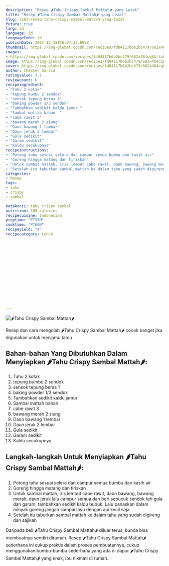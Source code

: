 ```yaml
---
description: "Resep 🌶Tahu Crispy Sambal Mattah🌶 yang Lezat"
title: "Resep 🌶Tahu Crispy Sambal Mattah🌶 yang Lezat"
slug: 1103-resep-tahu-crispy-sambal-mattah-yang-lezat
future: true
lang: id
language: id
languageCode: id
publishDate: 2021-12-15T16:04:32.895Z 
thumbnail: https://img-global.cpcdn.com/recipes/fd04117b6b2bc479/682x484cq65/tahu-crispy-sambal-mattah-foto-resep-utama.webp
images:
- https://img-global.cpcdn.com/recipes/fd04117b6b2bc479/682x484cq65/tahu-crispy-sambal-mattah-foto-resep-utama.webp
image: https://img-global.cpcdn.com/recipes/fd04117b6b2bc479/682x484cq65/tahu-crispy-sambal-mattah-foto-resep-utama.webp
cover: https://img-global.cpcdn.com/recipes/fd04117b6b2bc479/682x484cq65/tahu-crispy-sambal-mattah-foto-resep-utama.webp
author: Chester Garcia
ratingvalue: 3.1
reviewcount: 6
recipeingredient:
- "Tahu 2 kotak"
- "tepung bumbu 2 sendok"
- "sensok tepung beras 1"
- "baking powder 1/3 sendok"
- "Tambahkan sedikit kaldu jamur "
- "Sambal mattah bahan  "
- "cabe rawit 3"
- "bawang merah 2 siung"
- "Daun bawang 1 lembar"
- "Daun jeruk 2 lembar"
- "Gula sedikit"
- "Garam sedikit"
- "Kaldu secukupnya"
recipeinstructions:
- "Potong tahu sesuai selera dan campur semua bumbu dan kasih air"
- "Goreng hingga matang dan tiriskan"
- "Untuk sambal mattah, iris lembut cabe rawit, daun bawang, bawang merah, daun jeruk lalu campur semua dan beri sepucuk sendok teh gula dan garam, tambahkan sedikit kaldu bubuk. Lalu panaskan dalam minyak goreng jangan sampai layu dengan api kecil saja"
- "Setelah itu taburkan sambal mattah ke dalam tahu yang sudah digireng dan sajikan"
categories:
- Resep
tags:
- tahu
- crispy
- sambal

katakunci: tahu crispy sambal 
nutrition: 108 calories
recipecuisine: Indonesian
preptime: "PT37M"
cooktime: "PT60M"
recipeyield: "4"
recipecategory: Lunch


     
    
    
    
    
    
    
    
    
    
    
      
    
---
```



![🌶Tahu Crispy Sambal Mattah🌶](https://img-global.cpcdn.com/recipes/fd04117b6b2bc479/682x484cq65/tahu-crispy-sambal-mattah-foto-resep-utama.webp)

Resep dan cara mengolah  🌶Tahu Crispy Sambal Mattah🌶 cocok banget jika digunakan untuk menjamu tamu

<!--inarticleads1-->

## Bahan-bahan Yang Dibutuhkan Dalam Menyiapkan 🌶Tahu Crispy Sambal Mattah🌶:

1. Tahu 2 kotak
1. tepung bumbu 2 sendok
1. sensok tepung beras 1
1. baking powder 1/3 sendok
1. Tambahkan sedikit kaldu jamur 
1. Sambal mattah bahan  
1. cabe rawit 3
1. bawang merah 2 siung
1. Daun bawang 1 lembar
1. Daun jeruk 2 lembar
1. Gula sedikit
1. Garam sedikit
1. Kaldu secukupnya



<!--inarticleads2-->

## Langkah-langkah Untuk Menyiapkan 🌶Tahu Crispy Sambal Mattah🌶:

1. Potong tahu sesuai selera dan campur semua bumbu dan kasih air
1. Goreng hingga matang dan tiriskan
1. Untuk sambal mattah, iris lembut cabe rawit, daun bawang, bawang merah, daun jeruk lalu campur semua dan beri sepucuk sendok teh gula dan garam, tambahkan sedikit kaldu bubuk. Lalu panaskan dalam minyak goreng jangan sampai layu dengan api kecil saja
1. Setelah itu taburkan sambal mattah ke dalam tahu yang sudah digireng dan sajikan




Daripada   beli  🌶Tahu Crispy Sambal Mattah🌶  diluar terus, bunda  bisa membuatnya sendiri dirumah. Resep  🌶Tahu Crispy Sambal Mattah🌶  sederhana ini cukup praktis dalam proses pembuatannya, cukup menggunakan bumbu-bumbu sederhana yang ada di dapur  🌶Tahu Crispy Sambal Mattah🌶  yang enak, ibu nikmati di rumah.

